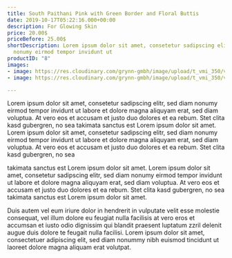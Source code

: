 ```yaml
---
title: South Paithani Pink with Green Border and Floral Buttis
date: 2019-10-17T05:22:16.000+00:00
description: For Glowing Skin
price: 20.00$
priceBefore: 25.00$
shortDescription: Lorem ipsum dolor sit amet, consetetur sadipscing elitr, sed diam
  nonumy eirmod tempor invidunt ut
productID: "8"
images:
- image: https://res.cloudinary.com/grynn-gmbh/image/upload/t_vmi_350/v1592252564/vmi/South-Paithani-Pink-with-Green-Border-and-Floral-Buttis-1_fii92o.jpg
- image: https://res.cloudinary.com/grynn-gmbh/image/upload/t_vmi_350/v1592252564/vmi/South-Paithani-Pink-with-Green-Border-and-Floral-Buttis-2_whdmia.jpg

---
```

Lorem ipsum dolor sit amet, consetetur sadipscing elitr, sed diam nonumy eirmod tempor invidunt ut labore et dolore magna aliquyam erat, sed diam voluptua. At vero eos et accusam et justo duo dolores et ea rebum. Stet clita kasd gubergren, no sea takimata sanctus est Lorem ipsum dolor sit amet. Lorem ipsum dolor sit amet, consetetur sadipscing elitr, sed diam nonumy eirmod tempor invidunt ut labore et dolore magna aliquyam erat, sed diam voluptua. At vero eos et accusam et justo duo dolores et ea rebum. Stet clita kasd gubergren, no sea 

takimata sanctus est Lorem ipsum dolor sit amet. Lorem ipsum dolor sit amet, consetetur sadipscing elitr, sed diam nonumy eirmod tempor invidunt ut labore et dolore magna aliquyam erat, sed diam voluptua. At vero eos et accusam et justo duo dolores et ea rebum. Stet clita kasd gubergren, no sea takimata sanctus est Lorem ipsum dolor sit amet.

Duis autem vel eum iriure dolor in hendrerit in vulputate velit esse molestie consequat, vel illum dolore eu feugiat nulla facilisis at vero eros et accumsan et iusto odio dignissim qui blandit praesent luptatum zzril delenit augue duis dolore te feugait nulla facilisi. Lorem ipsum dolor sit amet, consectetuer adipiscing elit, sed diam nonummy nibh euismod tincidunt ut laoreet dolore magna aliquam erat volutpat.